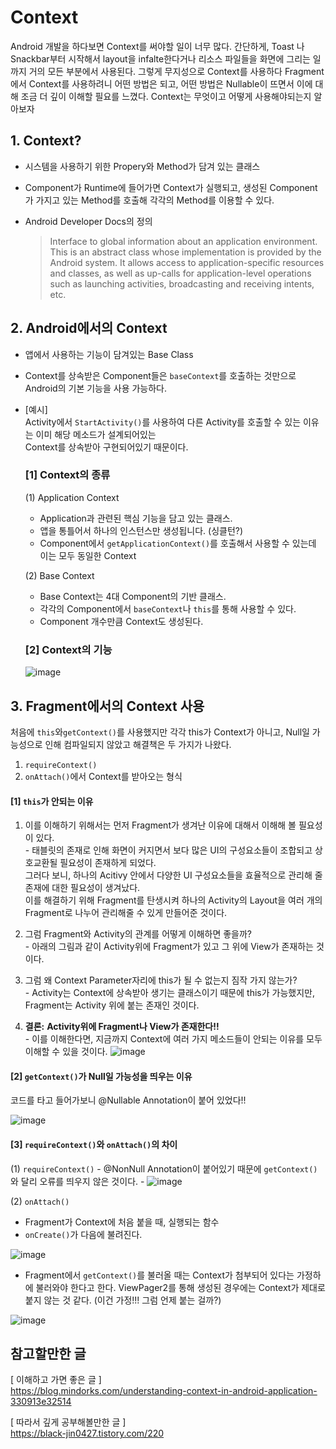 # Context
 Android 개발을 하다보면 Context를 써야할 일이 너무 많다. 간단하게, Toast 나 Snackbar부터 시작해서 layout을 infalte한다거나 리소스 파일들을 화면에 그리는 일까지 거의 모든 부분에서 사용된다. 그렇게 무지성으로 Context를 사용하다 Fragment에서 Context를 사용하려니 어떤 방법은 되고, 어떤 방법은 Nullable이 뜨면서 이에 대해 조금 더 깊이 이해할 필요를 느꼈다.
 Context는 무엇이고 어떻게 사용해야되는지 알아보자

## 1. Context?
- 시스템을 사용하기 위한 Propery와 Method가 담겨 있는 클래스
- Component가 Runtime에 들어가면 Context가 실행되고, 생성된 Component가 가지고 있는 Method를 호출해 각각의 Method를 이용할 수 있다.
- Android Developer Docs의 정의 

  >Interface to global information about an application environment. This is an abstract class whose implementation is provided by the Android system. It allows access to application-specific resources and classes, as well as up-calls for application-level operations such as launching activities, broadcasting and receiving intents, etc.

## 2. Android에서의 Context
- 앱에서 사용하는 기능이 담겨있는 Base Class
- Context를 상속받은 Component들은 ``baseContext``를 호출하는 것만으로 Android의 기본 기능을 사용 가능하다.
- [예시] \
  Activity에서 ``StartActivity()``를 사용하여 다른 Activity를 호출할 수 있는 이유는 이미 해당 메소드가 설계되어있는\
  Context를 상속받아 구현되어있기 때문이다.
  
  ### [1] Context의 종류  
  (1) Application Context 
  - Application과 관련된 핵심 기능을 담고 있는 클래스.
  - 앱을 통틀어서 하나의 인스턴스만 생성됩니다. (싱클턴?)
  - Component에서 `getApplicationContext()`를 호출해서 사용할 수 있는데 이는 모두 동일한 Context

  (2) Base Context
  - Base Context는 4대 Component의 기반 클래스.
  - 각각의 Component에서 `baseContext`나 `this`를 통해 사용할 수 있다.
  - Component 개수만큼 Context도 생성된다.

  ### [2] Context의 기능
  ![image](https://user-images.githubusercontent.com/72553228/140634170-dafbed08-11dd-4baa-b762-5fc555bd005f.png)


## 3. Fragment에서의 Context 사용
  처음에 `this`와`getContext()`를 사용했지만 각각 this가 Context가 아니고, Null일 가능성으로 인해 컴파일되지 않았고
  해결책은 두 가지가 나왔다.

  1. `requireContext()`
  2. `onAttach()`에서 Context를 받아오는 형식


  #### [1] `this`가 안되는 이유
   1. 이를 이해하기 위해서는 먼저 Fragment가 생겨난 이유에 대해서 이해해 볼 필요성이 있다. <br/>
    - 태블릿의 존재로 인해 화면이 커지면서 보다 많은 UI의 구성요소들이 조합되고 상호교환될 필요성이 존재하게 되었다. <br/>
      그러다 보니, 하나의 Acitivy 안에서 다양한 UI 구성요소들을 효율적으로 관리해 줄 존재에 대한 필요성이 생겨났다. <br/>
      이를 해결하기 위해 Fragment를 탄생시켜 하나의 Activity의 Layout을 여러 개의 Fragment로 나누어 관리해줄 수 있게 만들어준 것이다. <br/>
  
  2. 그럼 Fragment와 Activity의 관계를 어떻게 이해하면 좋을까? <br/>
    -  아래의 그림과 같이 Activity위에 Fragment가 있고 그 위에 View가 존재하는 것이다.
  3. 그럼 왜 Context Parameter자리에 this가 될 수 없는지 짐작 가지 않는가?  <br/>
    -  Activity는 Context에 상속받아 생기는 클래스이기 때문에 this가 가능했지만, Fragment는 Activity 위에 붙는 존재인 것이다.
  4. **결론:**  **Activity위에 Fragment나 View가 존재한다!!** <br/>
    - 이를 이해한다면, 지금까지 Context에 여러 가지 메소드들이 안되는 이유를 모두 이해할 수 있을 것이다.
![image](https://lh3.googleusercontent.com/proxy/RLU9O5yJRJ9KMlMS5_SbNnlEWF8MsNkw43Jrv6AYwGOtqkWFrcUzHur2QKZKFlGwwKKwD3YDDQP5BNMTHm6FJxe8c2LcnefxezZY2w1zpTjvY0zpLCCCFkSn0ddf5RsaKg)
  
  #### [2] `getContext()`가 Null일 가능성을 띄우는 이유
  코드를 타고 들어가보니 @Nullable Annotation이 붙어 있었다!!
  
  ![image](https://user-images.githubusercontent.com/72553228/140634383-b3015c8e-5bda-47d4-802f-31629e03d35f.png)
  
  #### [3] `requireContext()`와 `onAttach()`의 차이
  
  (1) `requireContext()`
    - @NonNull Annotation이 붙어있기 때문에 `getContext()`와 달리 오류를 띄우지 않은 것이다.
    - 
![image](https://user-images.githubusercontent.com/72553228/140634408-f5ec7771-9f95-43d8-b25d-1af2e000719a.png)
  
  (2) `onAttach()`
  - Fragment가 Context에 처음 붙을 때, 실행되는 함수
  - `onCreate()`가 다음에 불려진다.
 
  ![image](https://user-images.githubusercontent.com/72553228/140634547-b6336749-d118-405c-bf4b-f964828c40bf.png)
  
  
  - Fragment에서 `getContext()`를 불러올 때는 Context가 첨부되어 있다는 가정하에 불러와야 한다고 한다.
  ViewPager2를 통해 생성된 경우에는 Context가 제대로 붙지 않는 것 같다. (이건 가정!!! 그럼 언제 붙는 걸까?)
  
  ![image](https://user-images.githubusercontent.com/72553228/140635053-15c4e060-cc3b-4d32-9e78-b9c6b399ef4d.png)
  




  





## 참고할만한 글

[ 이해하고 가면 좋은 글 ]\
https://blog.mindorks.com/understanding-context-in-android-application-330913e32514

[ 따라서 깊게 공부해볼만한 글 ]\
https://black-jin0427.tistory.com/220
